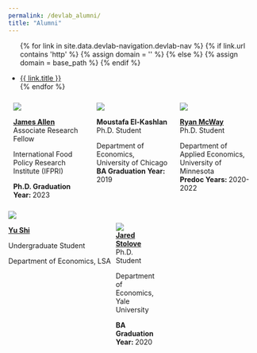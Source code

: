 ```yaml
---
permalink: /devlab_alumni/
title: "Alumni"
---
```


<style>
 .row {
     display: flex;
     flex-wrap: wrap;
 }

 .col-md-4 {
     flex: 1;
     padding: 10px;
     box-sizing: border-box;
     /* border: 1px solid #ccc; */
 }

 @media (max-width: 768px) {
     .col-md-4 {
         flex: 0 0 100%;
     }
 }
 </style>
<!-- =============================Dev Lab header Below========================== -->

<div class="masthead">
  <div class="masthead__inner-wrap">
    <div class="masthead__menu">
      <nav id="" class="greedy-nav">
        <!-- <button><div class="navicon"></div></button> -->
        <ul class="visible-links">
                
{% for link in site.data.devlab-navigation.devlab-nav %}
            {% if link.url contains 'http' %}
              {% assign domain = '' %}
              {% else %}
              {% assign domain = base_path %}
            {% endif %}
            <li class="masthead__menu-item"><a href="{{ domain }}{{ link.url }}">{{ link.title }}</a></li>
          {% endfor %}
        </ul>
        <ul class="hidden-links hidden"></ul>
      </nav>
    </div>
  </div>
</div>

<!-- =============================Dev Lab Content Below========================== -->
<!-- /////////////////////////row 1 -->
<div class="row">

<!-- ///////////profile/////// -->
<div class="col-md-4">

<img src='https://devecon.umich.edu/wp-content/uploads/2021/09/Allen-James-2-scaled-e1631034518583.jpg'>

<a href="https://www.jamesalleniv.com/" target="_blank"><strong>James Allen</strong></a><br>
Associate Research Fellow<br>

International Food Policy Research Institute (IFPRI)<br>

<strong>Ph.D. Graduation Year: </strong>2023

</div>

<!-- /////////profile///////// -->
<div class="col-md-4">

<img src='https://devecon.umich.edu/wp-content/uploads/2023/09/MoustafaPicDevEcon-2-e1696042175474.jpg'>

<strong>Moustafa El-Kashlan</strong><br>
Ph.D. Student<br>

Department of Economics,
<br>University of Chicago<br>
<strong>BA Graduation Year: </strong>2019

</div>

<!-- //////////profile//////// -->

<div class="col-md-4">

<img src='https://devecon.umich.edu/wp-content/uploads/2021/09/Ryan-McWay-2-e1632013751645.jpg'>

<a href="https://mcwayrm.github.io/" target="_blank"><strong>Ryan McWay</strong></a><br>
Ph.D. Student<br>

Department of Applied Economics,<br>
University of Minnesota<br>
<strong>Predoc Years: </strong>2020-2022

</div>

<!-- ////////////////// -->
</div>

<!-- /////////////////////////row 2 -->

<div class="row">

<!-- /////////////////////////Item -->

<div class="item">

<a href="#">

<div class="image-container"><img src='https://devecon.umich.edu/wp-content/uploads/2023/01/YuShiDevEcon-scaled-e1674932042501.jpg'></div>

<strong>Yu Shi</strong><br>
</a>

Undergraduate Student<br>

Department of Economics, LSA

</div>


<!-- ///////////profile/////// -->
<div class="col-md-4">

<img src='https://devecon.umich.edu/wp-content/uploads/2023/06/JaredStoloveDevEcon-scaled-e1686080761725.jpg'><br>
<a href="https://www.linkedin.com/in/jared-stolove-4477b427/" target="_blank"><strong>Jared Stolove</strong></a><br>
Ph.D. Student<br>

Department of Economics, <br>Yale University<br>

<strong>BA Graduation Year: </strong>2020

</div>

<!-- /////////profile///////// -->
<div class="col-md-4">


</div>

<!-- //////////profile//////// -->

<div class="col-md-4">


</div>

<!-- /////////profile end///////// -->
</div>

<!-- /////////////////////////row 2 -->
